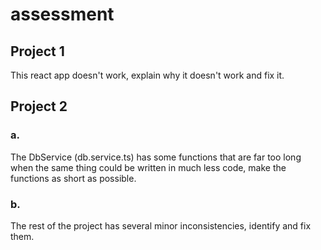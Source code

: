 # assessment

## Project 1
This react app doesn't work, explain why it doesn't work and fix it.

## Project 2
### a.
The DbService (db.service.ts) has some functions that are far too long when the same thing could be written in much less code, make the functions as short as possible.


### b.
The rest of the project has several minor inconsistencies, identify and fix them.